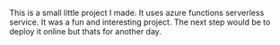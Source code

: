 This is a small little project I made. It uses azure functions serverless service. It was a fun and interesting project. The next step would be to deploy it online but thats for another day.

